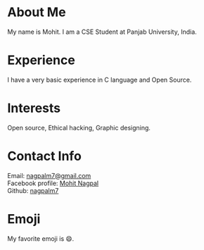 # About Me
My name is Mohit. I am a CSE Student at Panjab University, India.
# Experience
I have a very basic experience in C language and Open Source.
# Interests
Open source, Ethical hacking, Graphic designing.
# Contact Info
Email: [nagpalm7@gmail.com](mailto:nagpalm7@gmail.com)  
Facebook profile: [Mohit Nagpal](https://www.facebook.com/9996567340M)  
Github: [nagpalm7](https://github.com/nagpalm7)  
# Emoji
My favorite emoji is :smile:.
